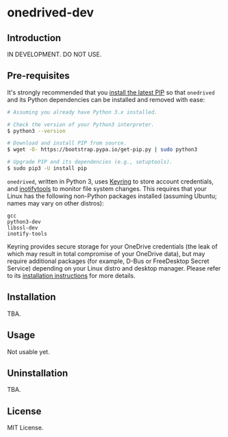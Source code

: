 # onedrived-dev

## Introduction

IN DEVELOPMENT. DO NOT USE.

## Pre-requisites

It's strongly recommended that you
[install the latest PIP](https://pip.pypa.io/en/stable/installing/#installing-with-get-pip-py)
so that `onedrived` and its Python dependencies can be installed and removed with ease:

```bash
# Assuming you already have Python 3.x installed.

# Check the version of your Python3 interpreter.
$ python3 --version

# Download and install PIP from source.
$ wget -O- https://bootstrap.pypa.io/get-pip.py | sudo python3

# Upgrade PIP and its dependencies (e.g., setuptools).
$ sudo pip3 -U install pip
```

`onedrived`, written in Python 3, uses [Keyring](https://pypi.python.org/pypi/keyring) to store
account credentials, and [inotifytools](https://github.com/rvoicilas/inotify-tools/wiki) to
monitor file system changes. This requires that your Linux has the following non-Python packages
installed (assuming Ubuntu; names may vary on other distros):

```
gcc
python3-dev
libssl-dev
inotify-tools
```

Keyring provides secure storage for your OneDrive credentials (the leak of which may result in
total compromise of your OneDrive data), but may require additional packages (for example, D-Bus
or FreeDesktop Secret Service) depending on your Linux distro and desktop manager. Please refer
to its [installation instructions](https://pypi.python.org/pypi/keyring#installation-instructions)
for more details.

## Installation

TBA.

## Usage

Not usable yet.

## Uninstallation

TBA.

## License

MIT License.

